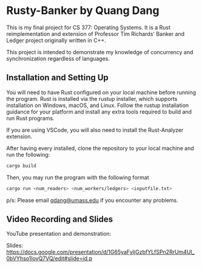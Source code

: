 # Rusty-Banker by Quang Dang

This is my final project for CS 377: Operating Systems. It is a Rust reimplementation and extension of Professor Tim Richards' Banker and Ledger project originally written in C++.

This project is intended to demonstrate my knowledge of concurrency and synchronization regardless of languages. 

## Installation and Setting Up
You will need to have Rust configured on your local machine before running the program. Rust is installed via the rustup installer, which supports installation on Windows, macOS, and Linux. Follow the rustup installation guidance for your platform and install any extra tools required to build and run Rust programs.

If you are using VSCode, you will also need to install the Rust-Analyzer extension.

After having every installed, clone the repository to your local machine and run the following:

```bash
cargo build
```

Then, you may run the program with the following format 
```bash 
cargo run <num_readers> <num_workers/ledgers> <inputfile.txt>
```
p/s: Please email qdang@umass.edu if you encounter any problems.

## Video Recording and Slides

YouTube presentation and demonstration: 

Slides: https://docs.google.com/presentation/d/1G65yaFyIjGzbfYLfSPn2RrUm4UI_0bVYhso1IovQ7VQ/edit#slide=id.p
